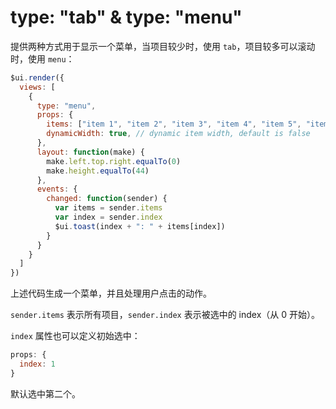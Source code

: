 # type: "tab" & type: "menu"

提供两种方式用于显示一个菜单，当项目较少时，使用 `tab`，项目较多可以滚动时，使用 `menu`：

```js
$ui.render({
  views: [
    {
      type: "menu",
      props: {
        items: ["item 1", "item 2", "item 3", "item 4", "item 5", "item 6", "item 7", "item 8", "item 9"],
        dynamicWidth: true, // dynamic item width, default is false
      },
      layout: function(make) {
        make.left.top.right.equalTo(0)
        make.height.equalTo(44)
      },
      events: {
        changed: function(sender) {
          var items = sender.items
          var index = sender.index
          $ui.toast(index + ": " + items[index])
        }
      }
    }
  ]
})
```

上述代码生成一个菜单，并且处理用户点击的动作。

`sender.items` 表示所有项目，`sender.index` 表示被选中的 index（从 0 开始）。

`index` 属性也可以定义初始选中：

```js
props: {
  index: 1
}
```

默认选中第二个。